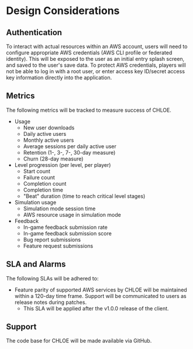 # Design Considerations

## Authentication

To interact with actual resources within an AWS account, users will need to
configure appropriate AWS credentials (AWS CLI profile or federated identity).
This will be exposed to the user as an initial entry splash screen, and saved to
the user's save data. To protect AWS credentials, players will not be able to
log in with a root user, or enter access key ID/secret access key information
directly into the application.

## Metrics

The following metrics will be tracked to measure success of CHLOE.

- Usage
  - New user downloads
  - Daily active users
  - Monthly active users
  - Average sessions per daily active user
  - Retention (1-, 3-, 7-, 30-day measure)
  - Churn (28-day measure)
- Level progression (per level, per player)
  - Start count
  - Failure count
  - Completion count
  - Completion time
  - "Beat" duration (time to reach critical level stages)
- Simulation usage
  - Simulation mode session time
  - AWS resource usage in simulation mode
- Feedback
  - In-game feedback submission rate
  - In-game feedback submission score
  - Bug report submissions
  - Feature request submissions

## SLA and Alarms

The following SLAs will be adhered to:

- Feature parity of supported AWS services by CHLOE will be maintained within a
  120-day time frame. Support will be communicated to users as release notes
  during patches.
  - This SLA will be applied after the v1.0.0 release of the client.

## Support

The code base for CHLOE will be made available via GitHub.
